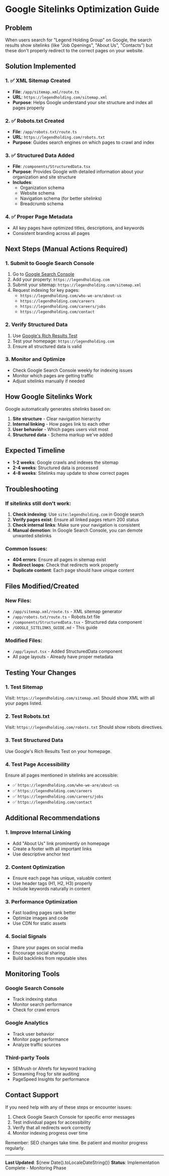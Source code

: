 # Google Sitelinks Optimization Guide

## Problem
When users search for "Legend Holding Group" on Google, the search results show sitelinks (like "Job Openings", "About Us", "Contacts") but these don't properly redirect to the correct pages on your website.

## Solution Implemented

### 1. ✅ XML Sitemap Created
- **File**: `/app/sitemap.xml/route.ts`
- **URL**: `https://legendholding.com/sitemap.xml`
- **Purpose**: Helps Google understand your site structure and index all pages properly

### 2. ✅ Robots.txt Created
- **File**: `/app/robots.txt/route.ts`
- **URL**: `https://legendholding.com/robots.txt`
- **Purpose**: Guides search engines on which pages to crawl and index

### 3. ✅ Structured Data Added
- **File**: `/components/StructuredData.tsx`
- **Purpose**: Provides Google with detailed information about your organization and site structure
- **Includes**:
  - Organization schema
  - Website schema
  - Navigation schema (for better sitelinks)
  - Breadcrumb schema

### 4. ✅ Proper Page Metadata
- All key pages have optimized titles, descriptions, and keywords
- Consistent branding across all pages

## Next Steps (Manual Actions Required)

### 1. Submit to Google Search Console
1. Go to [Google Search Console](https://search.google.com/search-console/)
2. Add your property: `https://legendholding.com`
3. Submit your sitemap: `https://legendholding.com/sitemap.xml`
4. Request indexing for key pages:
   - `https://legendholding.com/who-we-are/about-us`
   - `https://legendholding.com/careers`
   - `https://legendholding.com/careers/jobs`
   - `https://legendholding.com/contact`

### 2. Verify Structured Data
1. Use [Google's Rich Results Test](https://search.google.com/test/rich-results)
2. Test your homepage: `https://legendholding.com`
3. Ensure all structured data is valid

### 3. Monitor and Optimize
- Check Google Search Console weekly for indexing issues
- Monitor which pages are getting traffic
- Adjust sitelinks manually if needed

## How Google Sitelinks Work

Google automatically generates sitelinks based on:
1. **Site structure** - Clear navigation hierarchy
2. **Internal linking** - How pages link to each other
3. **User behavior** - Which pages users visit most
4. **Structured data** - Schema markup we've added

## Expected Timeline
- **1-2 weeks**: Google crawls and indexes the sitemap
- **2-4 weeks**: Structured data is processed
- **4-8 weeks**: Sitelinks may update to show correct pages

## Troubleshooting

### If sitelinks still don't work:
1. **Check indexing**: Use `site:legendholding.com` in Google search
2. **Verify pages exist**: Ensure all linked pages return 200 status
3. **Check internal links**: Make sure your navigation is consistent
4. **Manual demotion**: In Google Search Console, you can demote unwanted sitelinks

### Common Issues:
- **404 errors**: Ensure all pages in sitemap exist
- **Redirect loops**: Check that redirects work properly
- **Duplicate content**: Each page should have unique content

## Files Modified/Created

### New Files:
- `/app/sitemap.xml/route.ts` - XML sitemap generator
- `/app/robots.txt/route.ts` - Robots.txt file
- `/components/StructuredData.tsx` - Structured data component
- `/GOOGLE_SITELINKS_GUIDE.md` - This guide

### Modified Files:
- `/app/layout.tsx` - Added StructuredData component
- All page layouts - Already have proper metadata

## Testing Your Changes

### 1. Test Sitemap
Visit: `https://legendholding.com/sitemap.xml`
Should show XML with all your pages listed.

### 2. Test Robots.txt
Visit: `https://legendholding.com/robots.txt`
Should show robots directives.

### 3. Test Structured Data
Use Google's Rich Results Test on your homepage.

### 4. Test Page Accessibility
Ensure all pages mentioned in sitelinks are accessible:
- ✅ `https://legendholding.com/who-we-are/about-us`
- ✅ `https://legendholding.com/careers`
- ✅ `https://legendholding.com/careers/jobs`
- ✅ `https://legendholding.com/contact`

## Additional Recommendations

### 1. Improve Internal Linking
- Add "About Us" link prominently on homepage
- Create a footer with all important links
- Use descriptive anchor text

### 2. Content Optimization
- Ensure each page has unique, valuable content
- Use header tags (H1, H2, H3) properly
- Include keywords naturally in content

### 3. Performance Optimization
- Fast loading pages rank better
- Optimize images and code
- Use CDN for static assets

### 4. Social Signals
- Share your pages on social media
- Encourage social sharing
- Build backlinks from reputable sites

## Monitoring Tools

### Google Search Console
- Track indexing status
- Monitor search performance
- Check for crawl errors

### Google Analytics
- Track user behavior
- Monitor page performance
- Analyze traffic sources

### Third-party Tools
- SEMrush or Ahrefs for keyword tracking
- Screaming Frog for site auditing
- PageSpeed Insights for performance

## Contact Support

If you need help with any of these steps or encounter issues:
1. Check Google Search Console for specific error messages
2. Test individual pages for accessibility
3. Verify that all redirects work correctly
4. Monitor indexing progress over time

Remember: SEO changes take time. Be patient and monitor progress regularly.

---

**Last Updated**: ${new Date().toLocaleDateString()}
**Status**: Implementation Complete - Monitoring Phase 